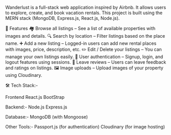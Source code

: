 Wanderlust is a full-stack web application inspired by Airbnb. It allows users to explore, create, and book vacation rentals. This project is built using the MERN stack (MongoDB, Express.js, React.js, Node.js).

🔧 Features
🏘️ Browse all listings – See a list of available properties with images and details.
🔍 Search by location – Filter listings based on the place name.
➕ Add a new listing – Logged-in users can add new rental places with images, price, description, etc.
✏️ Edit / Delete your listings – You can manage your own listings easily.
👤 User authentication – Signup, login, and logout features using sessions.
💬 Leave reviews – Users can leave feedback and ratings on listings.
🖼️ Image uploads – Upload images of your property using Cloudinary.

🛠️ Tech Stack:-

Frontend
React.js
BootStrap

Backend:-
Node.js
Express.js

Database:-
MongoDB (with Mongoose)

Other Tools:-
Passport.js (for authentication)
Cloudinary (for image hosting)
